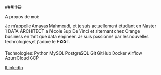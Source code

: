 ###Hi😀


A propos de moi:

Je m'appelle Amayas Mahmoudi, et je suis actuellement étudiant en Master 1 DATA ARCHITECT a l'école Sup De Vinci et alternant chez Orange business en tant que data engineer.
Je suis passionné par les nouvelles technologies,et j'adore le F⚽⚽T.

Technologies:
Python MySQL PostgreSQL  Git GitHub Docker Airflow AzureCloud GCP 

[lLinkedIn](https://www.linkedin.com/in/amayas-mhd/)
